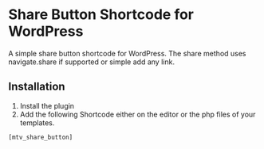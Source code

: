 # Share Button Shortcode for WordPress

A simple share button shortcode for WordPress. The share method uses navigate.share if supported or simple add any link.

## Installation

1. Install the plugin
2. Add the following Shortcode either on the editor or the php files of your templates.

```bash
[mtv_share_button]
```